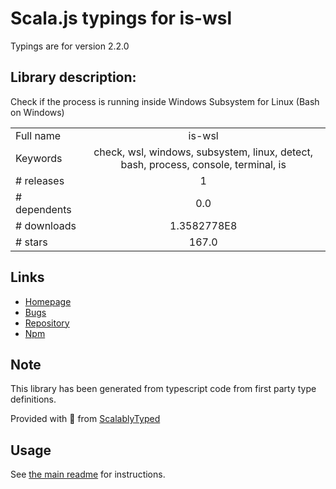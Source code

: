 
# Scala.js typings for is-wsl

Typings are for version 2.2.0

## Library description:
Check if the process is running inside Windows Subsystem for Linux (Bash on Windows)

|                    |                 |
| ------------------ | :-------------: |
| Full name          | is-wsl |
| Keywords           | check, wsl, windows, subsystem, linux, detect, bash, process, console, terminal, is |
| # releases         | 1 |
| # dependents       | 0.0 |
| # downloads        | 1.3582778E8 |
| # stars            | 167.0 |

## Links
- [Homepage](https://github.com/sindresorhus/is-wsl#readme)
- [Bugs](https://github.com/sindresorhus/is-wsl/issues)
- [Repository](https://github.com/sindresorhus/is-wsl)
- [Npm](https://www.npmjs.com/package/is-wsl)
    


## Note
This library has been generated from typescript code from first party type definitions.

Provided with :purple_heart: from [ScalablyTyped](https://github.com/oyvindberg/ScalablyTyped)

## Usage
See [the main readme](../../readme.md) for instructions.


